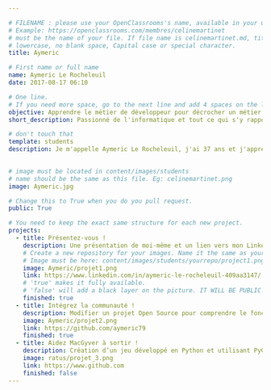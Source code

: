 ```yaml
---

# FILENAME : please use your OpenClassrooms's name, available in your url.
# Example: https://openclassrooms.com/membres/celinemartinet
# must be the name of your file. If file name is celinemartinet.md, title is celinemartinet.
# lowercase, no blank space, Capital case or special character.
title: Aymeric

# First name or full name
name: Aymeric Le Rocheleuil
date: 2017-08-17 06:10

# One line.
# If you need more space, go to the next line and add 4 spaces on the left, as in 'description'.
objective: Apprendre le métier de développeur pour décrocher un métier qui me plaît.
short_description: Passionné de l'informatique et tout ce qui s'y rapporte, je me lance enfin vers ce à quoi j'aspire.

# don't touch that
template: students
description: Je m'appelle Aymeric Le Rocheleuil, j'ai 37 ans et j'apprends à coder en java avec OpenClassRooms.
    

# image must be located in content/images/students
# name should be the same as this file. Eg: celinemartinet.png
image: Aymeric.jpg

# Change this to True when you do you pull request.
public: True

# You need to keep the exact same structure for each new project.
projects:
  - title: Présentez-vous !
    description: Une présentation de moi-même et un lien vers mon LinkedIn.
    # Create a new repository for your images. Name it the same as your nickname and profile picture.
    # Image must be here: content/images/students/yourrepo/project1.png
    image: Aymeric/projet1.png
    link: https://www.linkedin.com/in/aymeric-le-rocheleuil-409aa3147/
    # 'true' makes it fully available.
    # 'false' will add a black layer on the picture. IT WILL BE PUBLIC!
    finished: true
  - title: Intégrez la communauté !
    description: Modifier un projet Open Source pour comprendre le fonctionnement de Git, de Github et des pull requests. 
    image: Aymeric/projet2.png
    link: https://github.com/aymeric79
    finished: true
  - title: Aidez MacGyver à sortir !
    description: Création d’un jeu développé en Python et utilisant PyGame.
    image: ratus/projet_3.png
    link: https://www.github.com
    finished: false
---
```

